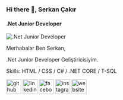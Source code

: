### Hi there 👋, Serkan Çakır
#### .Net Junior Developer
![.Net Junior Developer](https://arturssmirnovs.github.io/github-profile-readme-generator/images/banner.png)

Merhabalar Ben Serkan,

.Net Junior Developer Geliştiricisiyim.

Skills: HTML / CSS / C# / .NET CORE / T-SQL



[<img src='https://cdn.jsdelivr.net/npm/simple-icons@3.0.1/icons/github.svg' alt='github' height='40'>](https://github.com/dvserkan)  [<img src='https://cdn.jsdelivr.net/npm/simple-icons@3.0.1/icons/linkedin.svg' alt='linkedin' height='40'>](https://www.linkedin.com/in/serkan-çakır-85a61a23a/)  [<img src='https://cdn.jsdelivr.net/npm/simple-icons@3.0.1/icons/facebook.svg' alt='facebook' height='40'>](https://www.facebook.com/serkaaan13)  [<img src='https://cdn.jsdelivr.net/npm/simple-icons@3.0.1/icons/instagram.svg' alt='instagram' height='40'>](https://www.instagram.com/fserkan.cakr/)  [<img src='https://cdn.jsdelivr.net/npm/simple-icons@3.0.1/icons/icloud.svg' alt='website' height='40'>](www.dvserkancakir.com.tr)  

